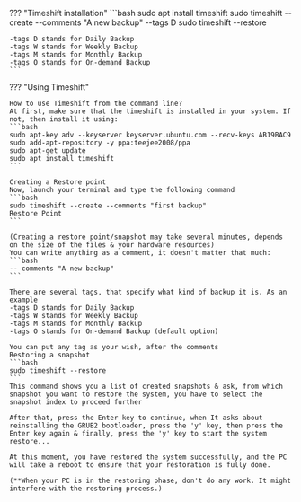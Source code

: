 ??? "Timeshift installation"
    ```bash
    sudo apt install timeshift
    sudo timeshift --create --comments "A new backup" --tags D
    sudo timeshift --restore

    -tags D stands for Daily Backup
    -tags W stands for Weekly Backup
    -tags M stands for Monthly Backup
    -tags O stands for On-demand Backup
    ```

??? "Using Timeshift"

    How to use Timeshift from the command line?
    At first, make sure that the timeshift is installed in your system. If not, then install it using:
    ```bash
    sudo apt-key adv --keyserver keyserver.ubuntu.com --recv-keys AB19BAC9
    sudo add-apt-repository -y ppa:teejee2008/ppa
    sudo apt-get update
    sudo apt install timeshift
    ```

    Creating a Restore point
    Now, launch your terminal and type the following command
    ```bash
    sudo timeshift --create --comments "first backup"
    Restore Point
    ```

    (Creating a restore point/snapshot may take several minutes, depends on the size of the files & your hardware resources)
    You can write anything as a comment, it doesn't matter that much:
    ```bash
    -- comments "A new backup"
    ```
    
    There are several tags, that specify what kind of backup it is. As an example
    -tags D stands for Daily Backup
    -tags W stands for Weekly Backup
    -tags M stands for Monthly Backup
    -tags O stands for On-demand Backup (default option)

    You can put any tag as your wish, after the comments
    Restoring a snapshot
    ```bash
    sudo timeshift --restore
    ```
    This command shows you a list of created snapshots & ask, from which snapshot you want to restore the system, you have to select the snapshot index to proceed further

    After that, press the Enter key to continue, when It asks about reinstalling the GRUB2 bootloader, press the 'y' key, then press the Enter key again & finally, press the 'y' key to start the system restore...

    At this moment, you have restored the system successfully, and the PC will take a reboot to ensure that your restoration is fully done.

    (**When your PC is in the restoring phase, don't do any work. It might interfere with the restoring process.)
